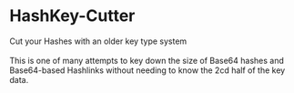 # HashKey-Cutter
Cut your Hashes with an older key type system
</br></br>
This is one of many attempts to key down the size of Base64 hashes and Base64-based Hashlinks without needing to know the 2cd half of the key data.
